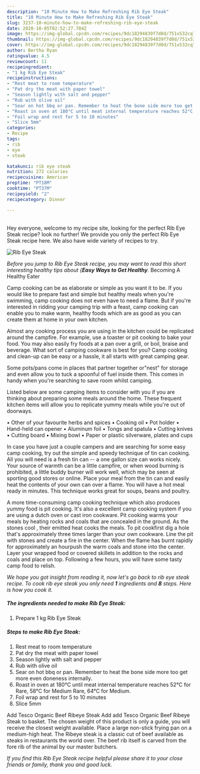 ```yaml
---
description: "10 Minute How to Make Refreshing Rib Eye Steak"
title: "10 Minute How to Make Refreshing Rib Eye Steak"
slug: 3237-10-minute-how-to-make-refreshing-rib-eye-steak
date: 2020-10-05T02:52:27.784Z
image: https://img-global.cpcdn.com/recipes/9dc18294839f7d0d/751x532cq70/rib-eye-steak-recipe-main-photo.jpg
thumbnail: https://img-global.cpcdn.com/recipes/9dc18294839f7d0d/751x532cq70/rib-eye-steak-recipe-main-photo.jpg
cover: https://img-global.cpcdn.com/recipes/9dc18294839f7d0d/751x532cq70/rib-eye-steak-recipe-main-photo.jpg
author: Bertha Ryan
ratingvalue: 4.5
reviewcount: 11
recipeingredient:
- "1 kg Rib Eye Steak"
recipeinstructions:
- "Rest meat to room temperature"
- "Pat dry the meat with paper towel"
- "Season lightly with salt and pepper"
- "Rub with olive oil"
- "Sear on hot bbq or pan. Remember to heat the bone side more too get more even doneness internally."
- "Roast in oven at 180°C until meat internal temperature reaches 52°C for Rare, 58°C for Medium Rare, 64°C for Medium."
- "Foil wrap and rest for 5 to 10 minutes"
- "Slice 5mm"
categories:
- Recipe
tags:
- rib
- eye
- steak

katakunci: rib eye steak 
nutrition: 272 calories
recipecuisine: American
preptime: "PT18M"
cooktime: "PT37M"
recipeyield: "2"
recipecategory: Dinner

---
```

<br>
Hey everyone, welcome to my recipe site, looking for the perfect Rib Eye Steak recipe? look no further! We provide you only the perfect Rib Eye Steak recipe here. We also have wide variety of recipes to try.
<br>


![Rib Eye Steak](https://img-global.cpcdn.com/recipes/9dc18294839f7d0d/751x532cq70/rib-eye-steak-recipe-main-photo.jpg)

<i>Before you jump to Rib Eye Steak recipe, you may want to read this short interesting healthy tips about {<strong>Easy Ways to Get Healthy</strong>.</i>
Becoming A Healthy Eater

    
Camp cooking can be as elaborate or simple as you want it to be. If you would like to prepare fast and simple but healthy meals when you're swimming, camp cooking does not even have to need a flame. But if you're interested in ridding your camping trip with a feast, camp cooking can enable you to make warm, healthy foods which are as good as you can create them at home in your own kitchen.

 Almost any cooking process you are using in the kitchen could be replicated around the campfire. For example, use a toaster or pit cooking to bake your food. You may also easily fry foods at a pan over a grill, or boil, braise and beverage. What sort of camping cookware is best for you? Camp cooking and clean-up can be easy or a hassle, it all starts with great camping gear.

Some pots/pans come in places that partner together or"nest" for storage and even allow you to tuck a spoonful of fuel inside them. This comes in handy when you're searching to save room whilst camping.

Listed below are some camping items to consider with you if you are thinking about preparing some meals around the home. These frequent kitchen items will allow you to replicate yummy meals while you're out of doorways.


• Other of your favourite herbs and spices
• Cooking oil
• Pot holder
• Hand-held can opener
• Aluminum foil
• Tongs and spatula
• Cutting knives
• Cutting board
• Mixing bowl
• Paper or plastic silverware, plates and cups

In case you have just a couple campers and are searching for some easy camp cooking, try out the simple and speedy technique of tin can cooking. All you will need is a fresh tin can -- a one gallon size can works nicely. Your source of warmth can be a little campfire, or when wood burning is prohibited, a little buddy burner will work well, which may be seen at sporting good stores or online. Place your meal from the tin can and easily heat the contents of your own can over a flame. You will have a hot meal ready in minutes.  This technique works great for soups, beans and poultry.

A more time-consuming camp cooking technique which also produces yummy food is pit cooking.  It's also a excellent camp cooking system if you are using a dutch oven or cast iron cookware. Pit cooking warms your meals by heating rocks and coals that are concealed in the ground. As the stones cool , their emitted heat cooks the meals. To pit cookfirst dig a hole that's approximately three times larger than your own cookware. Line the pit with stones and create a fire in the center. When the flame has burnt rapidly for approximately an hourpush the warm coals and stone into the center. Layer your wrapped food or covered skillets in addition to the rocks and coals and place on top. Following a few hours, you will have some tasty camp food to relish.


<i>We hope you got insight from reading it, now let's go back to rib eye steak recipe. To cook rib eye steak you only need <strong>1</strong> ingredients and <strong>8</strong> steps. Here is how you cook it.
</i>

##### The ingredients needed to make Rib Eye Steak:

1. Prepare 1 kg Rib Eye Steak


##### Steps to make Rib Eye Steak:

1. Rest meat to room temperature
1. Pat dry the meat with paper towel
1. Season lightly with salt and pepper
1. Rub with olive oil
1. Sear on hot bbq or pan. Remember to heat the bone side more too get more even doneness internally.
1. Roast in oven at 180°C until meat internal temperature reaches 52°C for Rare, 58°C for Medium Rare, 64°C for Medium.
1. Foil wrap and rest for 5 to 10 minutes
1. Slice 5mm


Add Tesco Organic Beef Ribeye Steak Add add Tesco Organic Beef Ribeye Steak to basket. The chosen weight of this product is only a guide, you will receive the closest weight available. Place a large non-stick frying pan on a medium-high heat. The Ribeye steak is a classic cut of beef available as steaks in restaurants the world over. The beef rib itself is carved from the fore rib of the animal by our master butchers. 

<i>If you find this Rib Eye Steak recipe helpful please share it to your close friends or family, thank you and good luck.</i>
